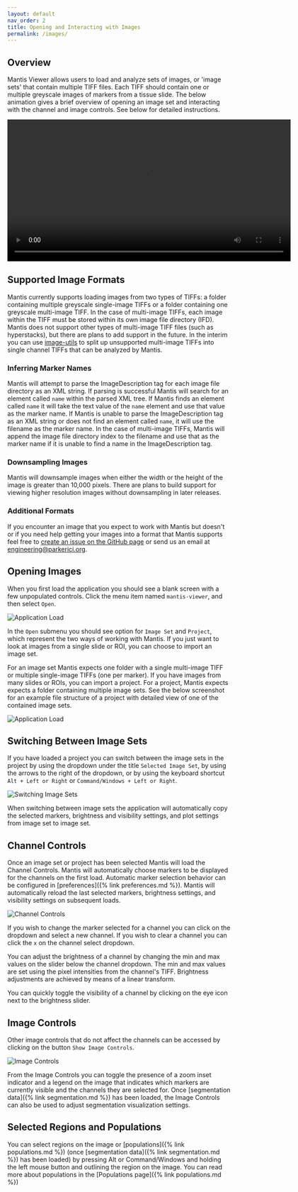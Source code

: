 ```yaml
---
layout: default
nav_order: 2
title: Opening and Interacting with Images
permalink: /images/
---
```


## Overview

Mantis Viewer allows users to load and analyze sets of images, or 'image sets' that contain multiple TIFF files. Each TIFF should contain one or multiple greyscale images of markers from a tissue slide. The below animation gives a brief overview of opening an image set and interacting with the channel and image controls. See below for detailed instructions.

<video width="640" autoplay="autoplay" loop="loop">
  <source src="{{site.baseurl}}/videos/open_image_640.mp4" type="video/mp4">
  <source src="{{site.baseurl}}/videos/open_image_640.mp4" type="video/webm">
</video>

## Supported Image Formats

Mantis currently supports loading images from two types of TIFFs: a folder containing multiple greyscale single-image TIFFs or a folder containing one greyscale multi-image TIFF. In the case of multi-image TIFFs, each image within the TIFF must be stored within its own image file directory (IFD). Mantis does not support other types of multi-image TIFF files (such as hyperstacks), but there are plans to add support in the future. In the interim you can use [image-utils](https://github.com/ParkerICI/image-utils) to split up unsupported multi-image TIFFs into single channel TIFFs that can be analyzed by Mantis.

### Inferring Marker Names
Mantis will attempt to parse the ImageDescription tag for each image file directory as an XML string. If parsing is successful Mantis will search for an element called `name` within the parsed XML tree. If Mantis finds an element called `name` it will take the text value of the `name` element and use that value as the marker name. If Mantis is unable to parse the ImageDescription tag as an XML string or does not find an element called `name`, it will use the filename as the marker name. In the case of multi-image TIFFs, Mantis will append the image file directory index to the filename and use that as the marker name if it is unable to find a name in the ImageDescription tag.

### Downsampling Images
Mantis will downsample images when either the width or the height of the image is greater than 10,000 pixels. There are plans to build support for viewing higher resolution images without downsampling in later releases.

### Additional Formats
If you encounter an image that you expect to work with Mantis but doesn't or if you need help getting your images into a format that Mantis supports feel free to [create an issue on the GitHub page](https://github.com/ParkerICI/mantis-viewer/issues) or send us an email at <engineering@parkerici.org>.

## Opening Images

When you first load the application you should see a blank screen with a few unpopulated controls. Click the menu item named `mantis-viewer`, and then select `Open`.

![Application Load](images/application_load.png)

In the `Open` submenu you should see option for `Image Set` and `Project`, which represent the two ways of working with Mantis. If you just want to look at images from a single slide or ROI, you can choose to import an image set.

For an image set Mantis expects one folder with a single multi-image TIFF or multiple single-image TIFFs (one per marker). If you have images from many slides or ROIs, you can import a project. For a project, Mantis expects expects a folder containing multiple image sets. See the below screenshot for an example file structure of a project with detailed view of one of the contained image sets.

![Application Load](images/project_structure.png)


## Switching Between Image Sets

If you have loaded a project you can switch between the image sets in the project by using the dropdown under the title `Selected Image Set`, by using the arrows to the right of the dropdown, or by using the keyboard shortcut `Alt + Left or Right` or `Command/Windows + Left or Right`.

![Switching Image Sets](images/switching_image_sets.png)

When switching between image sets the application will automatically copy the selected markers, brightness and visibility settings, and plot settings from image set to image set.

## Channel Controls

Once an image set or project has been selected Mantis will load the Channel Controls. Mantis will automatically choose markers to be displayed for the channels on the first load. Automatic marker selection behavior can be configured in [preferences]({% link preferences.md %}). Mantis will automatically reload the last selected markers, brightness settings, and visibility settings on subsequent loads.

![Channel Controls](images/channel_controls.png)

If you wish to change the marker selected for a channel you can click on the dropdown and select a new channel. If you wish to clear a channel you can click the `x` on the channel select dropdown.

You can adjust the brightness of a channel by changing the min and max values on the slider below the channel dropdown. The min and max values are set using the pixel intensities from the channel's TIFF. Brightness adjustments are achieved by means of a linear transform.

You can quickly toggle the visibility of a channel by clicking on the eye icon next to the brightness slider.

## Image Controls

Other image controls that do not affect the channels can be accessed by clicking on the button `Show Image Controls`.

![Image Controls](images/image_controls.png)

From the Image Controls you can toggle the presence of a zoom inset indicator and a legend on the image that indicates which markers are currently visible and the channels they are selected for. Once [segmentation data]({% link segmentation.md %}) has been loaded, the Image Controls can also be used to adjust segmentation visualization settings.

## Selected Regions and Populations

You can select regions on the image or [populations]({% link populations.md %}) (once [segmentation data]({% link segmentation.md %}) has been loaded) by pressing Alt or Command/Windows and holding the left mouse button and outlining the region on the image. You can read more about populations in the [Populations page]({% link populations.md %})
